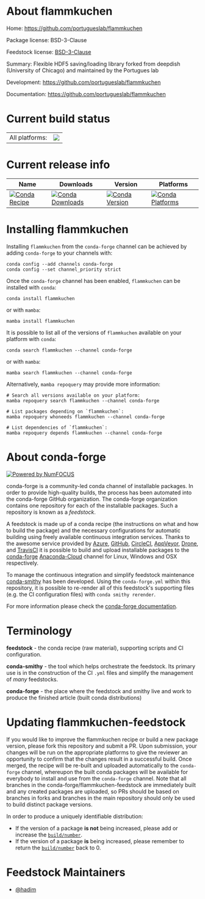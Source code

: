 About flammkuchen
=================

Home: https://github.com/portugueslab/flammkuchen

Package license: BSD-3-Clause

Feedstock license: [BSD-3-Clause](https://github.com/conda-forge/flammkuchen-feedstock/blob/main/LICENSE.txt)

Summary: Flexible HDF5 saving/loading library forked from deepdish (University of Chicago) and maintained by the Portugues lab

Development: https://github.com/portugueslab/flammkuchen

Documentation: https://github.com/portugueslab/flammkuchen

Current build status
====================


<table><tr><td>All platforms:</td>
    <td>
      <a href="https://dev.azure.com/conda-forge/feedstock-builds/_build/latest?definitionId=8896&branchName=main">
        <img src="https://dev.azure.com/conda-forge/feedstock-builds/_apis/build/status/flammkuchen-feedstock?branchName=main">
      </a>
    </td>
  </tr>
</table>

Current release info
====================

| Name | Downloads | Version | Platforms |
| --- | --- | --- | --- |
| [![Conda Recipe](https://img.shields.io/badge/recipe-flammkuchen-green.svg)](https://anaconda.org/conda-forge/flammkuchen) | [![Conda Downloads](https://img.shields.io/conda/dn/conda-forge/flammkuchen.svg)](https://anaconda.org/conda-forge/flammkuchen) | [![Conda Version](https://img.shields.io/conda/vn/conda-forge/flammkuchen.svg)](https://anaconda.org/conda-forge/flammkuchen) | [![Conda Platforms](https://img.shields.io/conda/pn/conda-forge/flammkuchen.svg)](https://anaconda.org/conda-forge/flammkuchen) |

Installing flammkuchen
======================

Installing `flammkuchen` from the `conda-forge` channel can be achieved by adding `conda-forge` to your channels with:

```
conda config --add channels conda-forge
conda config --set channel_priority strict
```

Once the `conda-forge` channel has been enabled, `flammkuchen` can be installed with `conda`:

```
conda install flammkuchen
```

or with `mamba`:

```
mamba install flammkuchen
```

It is possible to list all of the versions of `flammkuchen` available on your platform with `conda`:

```
conda search flammkuchen --channel conda-forge
```

or with `mamba`:

```
mamba search flammkuchen --channel conda-forge
```

Alternatively, `mamba repoquery` may provide more information:

```
# Search all versions available on your platform:
mamba repoquery search flammkuchen --channel conda-forge

# List packages depending on `flammkuchen`:
mamba repoquery whoneeds flammkuchen --channel conda-forge

# List dependencies of `flammkuchen`:
mamba repoquery depends flammkuchen --channel conda-forge
```


About conda-forge
=================

[![Powered by
NumFOCUS](https://img.shields.io/badge/powered%20by-NumFOCUS-orange.svg?style=flat&colorA=E1523D&colorB=007D8A)](https://numfocus.org)

conda-forge is a community-led conda channel of installable packages.
In order to provide high-quality builds, the process has been automated into the
conda-forge GitHub organization. The conda-forge organization contains one repository
for each of the installable packages. Such a repository is known as a *feedstock*.

A feedstock is made up of a conda recipe (the instructions on what and how to build
the package) and the necessary configurations for automatic building using freely
available continuous integration services. Thanks to the awesome service provided by
[Azure](https://azure.microsoft.com/en-us/services/devops/), [GitHub](https://github.com/),
[CircleCI](https://circleci.com/), [AppVeyor](https://www.appveyor.com/),
[Drone](https://cloud.drone.io/welcome), and [TravisCI](https://travis-ci.com/)
it is possible to build and upload installable packages to the
[conda-forge](https://anaconda.org/conda-forge) [Anaconda-Cloud](https://anaconda.org/)
channel for Linux, Windows and OSX respectively.

To manage the continuous integration and simplify feedstock maintenance
[conda-smithy](https://github.com/conda-forge/conda-smithy) has been developed.
Using the ``conda-forge.yml`` within this repository, it is possible to re-render all of
this feedstock's supporting files (e.g. the CI configuration files) with ``conda smithy rerender``.

For more information please check the [conda-forge documentation](https://conda-forge.org/docs/).

Terminology
===========

**feedstock** - the conda recipe (raw material), supporting scripts and CI configuration.

**conda-smithy** - the tool which helps orchestrate the feedstock.
                   Its primary use is in the construction of the CI ``.yml`` files
                   and simplify the management of *many* feedstocks.

**conda-forge** - the place where the feedstock and smithy live and work to
                  produce the finished article (built conda distributions)


Updating flammkuchen-feedstock
==============================

If you would like to improve the flammkuchen recipe or build a new
package version, please fork this repository and submit a PR. Upon submission,
your changes will be run on the appropriate platforms to give the reviewer an
opportunity to confirm that the changes result in a successful build. Once
merged, the recipe will be re-built and uploaded automatically to the
`conda-forge` channel, whereupon the built conda packages will be available for
everybody to install and use from the `conda-forge` channel.
Note that all branches in the conda-forge/flammkuchen-feedstock are
immediately built and any created packages are uploaded, so PRs should be based
on branches in forks and branches in the main repository should only be used to
build distinct package versions.

In order to produce a uniquely identifiable distribution:
 * If the version of a package **is not** being increased, please add or increase
   the [``build/number``](https://docs.conda.io/projects/conda-build/en/latest/resources/define-metadata.html#build-number-and-string).
 * If the version of a package **is** being increased, please remember to return
   the [``build/number``](https://docs.conda.io/projects/conda-build/en/latest/resources/define-metadata.html#build-number-and-string)
   back to 0.

Feedstock Maintainers
=====================

* [@hadim](https://github.com/hadim/)

